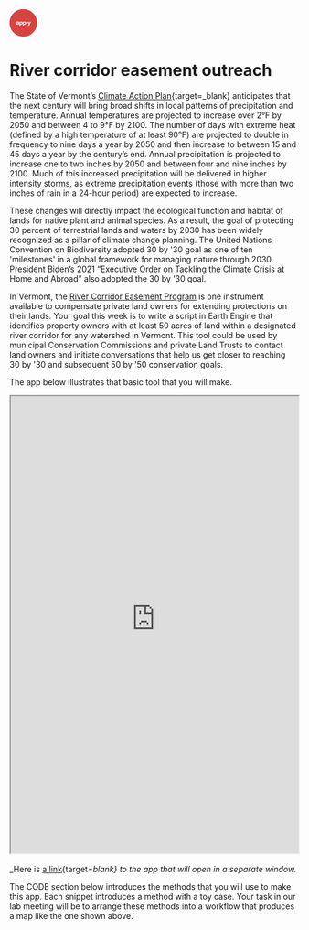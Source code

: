 ![apply](../../images/apply.png)   

# River corridor easement outreach  

The State of Vermont’s [Climate Action Plan](https://climatechange.vermont.gov/sites/climatecouncilsandbox/files/2021-12/Initial%20Climate%20Action%20Plan%20-%20Final%20-%2012-1-21.pdf){target=_blank} anticipates that the next century will bring broad shifts in local patterns of precipitation and temperature. Annual temperatures are projected to increase over 2°F by 2050 and between 4 to 9°F by 2100. The number of days with extreme heat (defined by a high temperature of at least 90°F) are projected to double in frequency to nine days a year by 2050 and then increase to between 15 and 45 days a year by the century’s end. Annual precipitation is projected to increase one to two inches by 2050 and between four and nine inches by 2100.  Much of this increased precipitation will be delivered in higher intensity storms, as extreme precipitation events (those with more than two inches of rain in a 24-hour period) are expected to increase.    

These changes will directly impact the ecological function and habitat of lands for native plant and animal species. As a result, the goal of protecting 30 percent of terrestrial lands and waters by 2030 has been widely recognized as a pillar of climate change planning. The United Nations Convention on Biodiversity adopted 30 by '30 goal as one of ten 'milestones' in a global framework for managing nature through 2030. President Biden’s 2021 “Executive Order on Tackling the Climate Crisis at Home and Abroad” also adopted the 30 by ‘30 goal.  

In Vermont, the [River Corridor Easement Program](https://dec.vermont.gov/watershed/rivers/river-corridor-and-floodplain-protection/protection) is one instrument available to compensate private land owners for extending protections on their lands. Your goal this week is to write a script in Earth Engine that identifies property owners with at least 50 acres of land within a designated river corridor for any watershed in Vermont. This tool could be used by municipal Conservation Commissions and private Land Trusts to contact land owners and initiate conversations that help us get closer to reaching 30 by '30 and subsequent 50 by '50 conservation goals.  

The app below illustrates that basic tool that you will make.          

<iframe
  src="https://jhowarth.users.earthengine.app/view/eeprimer-river-corridor-easement"
  style="width:100%; height:800px;"
></iframe>

_Here is [a link](https://jhowarth.users.earthengine.app/view/eeprimer-river-corridor-easement){target=_blank} to the app that will open in a separate window._  

The CODE section below introduces the methods that you will use to make this app. Each snippet introduces a method with a toy case. Your task in our lab meeting will be to arrange these methods into a workflow that produces a map like the one shown above.  
